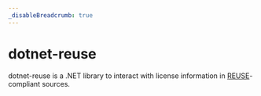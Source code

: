 ```yaml
---
_disableBreadcrumb: true
---
```


<!--
SPDX-FileCopyrightText: 2024-2025 Friedrich von Never <friedrich@fornever.me>

SPDX-License-Identifier: MIT
-->

dotnet-reuse
============
dotnet-reuse is a .NET library to interact with license information in [REUSE][reuse]-compliant sources.

[reuse]: https://reuse.software/
